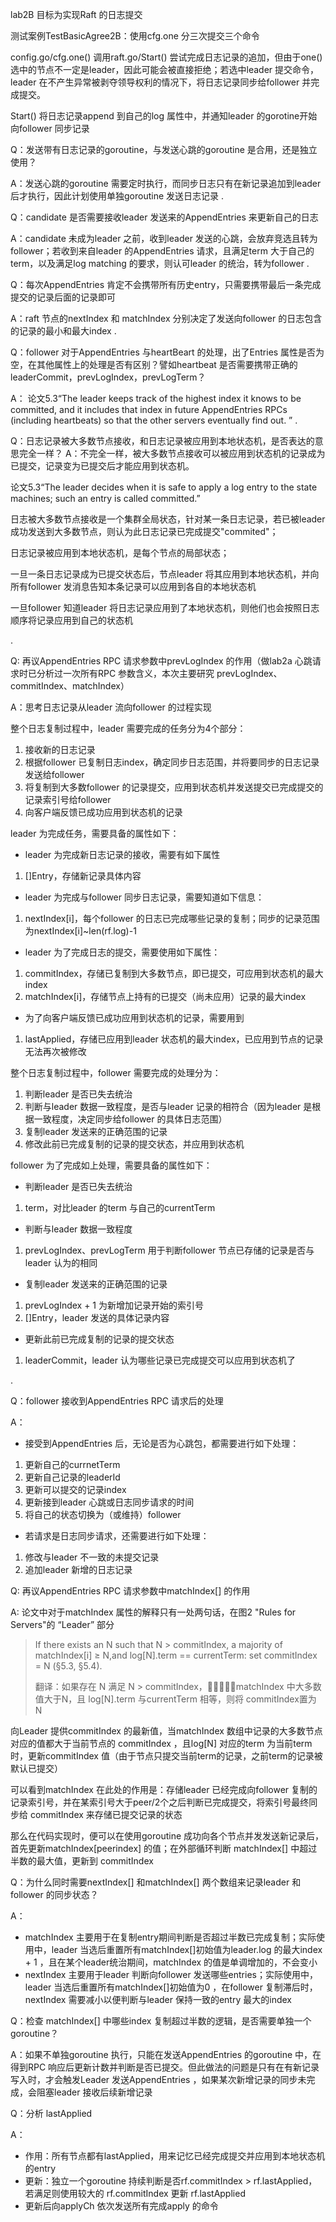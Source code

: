 lab2B 目标为实现Raft 的日志提交

测试案例TestBasicAgree2B：使用cfg.one 分三次提交三个命令

config.go/cfg.one() 调用raft.go/Start() 尝试完成日志记录的追加，但由于one()选中的节点不一定是leader，因此可能会被直接拒绝；若选中leader 提交命令，leader 在不产生异常被剥夺领导权利的情况下，将日志记录同步给follower 并完成提交。

Start() 将日志记录append 到自己的log 属性中，并通知leader 的gorotine开始向follower 同步记录

Q：发送带有日志记录的goroutine，与发送心跳的goroutine 是合用，还是独立使用？

A：发送心跳的goroutine 需要定时执行，而同步日志只有在新记录追加到leader 后才执行，因此计划使用单独goroutine 发送日志记录
.

Q：candidate 是否需要接收leader 发送来的AppendEntries 来更新自己的日志

A：candidate 未成为leader 之前，收到leader 发送的心跳，会放弃竞选且转为follower；若收到来自leader 的AppendEntries 请求，且满足term 大于自己的term，以及满足log matching 的要求，则认可leader 的统治，转为follower
.

Q：每次AppendEntries 肯定不会携带所有历史entry，只需要携带最后一条完成提交的记录后面的记录即可

A：raft 节点的nextIndex 和 matchIndex 分别决定了发送向follower 的日志包含的记录的最小和最大index
.

Q：follower 对于AppendEntries 与heartBeart 的处理，出了Entries 属性是否为空，在其他属性上的处理是否有区别？譬如heartbeat 是否需要携带正确的 leaderCommit，prevLogIndex，prevLogTerm？

A：
论文5.3“The leader keeps track of the highest index it knows to be committed, and it includes that index in future AppendEntries RPCs (including heartbeats) so that the other servers eventually find out. ”
.

Q：日志记录被大多数节点接收，和日志记录被应用到本地状态机，是否表达的意思完全一样？
A：不完全一样，被大多数节点接收可以被应用到状态机的记录成为已提交，记录变为已提交后才能应用到状态机。

论文5.3“The leader decides when it is safe to apply a log entry to the state machines; such an entry is called committed.”

日志被大多数节点接收是一个集群全局状态，针对某一条日志记录，若已被leader 成功发送到大多数节点，则认为此日志记录已完成提交"commited"；

日志记录被应用到本地状态机，是每个节点的局部状态；

一旦一条日志记录成为已提交状态后，节点leader 将其应用到本地状态机，并向所有follower 发消息告知本条记录可以应用到各自的本地状态机

一旦follower 知道leader 将日志记录应用到了本地状态机，则他们也会按照日志顺序将记录应用到自己的状态机

.

Q: 再议AppendEntries RPC 请求参数中prevLogIndex 的作用（做lab2a 心跳请求时已分析过一次所有RPC 参数含义，本次主要研究 prevLogIndex、commitIndex、matchIndex）

A：思考日志记录从leader 流向follower 的过程实现

整个日志复制过程中，leader 需要完成的任务分为4个部分：
1. 接收新的日志记录
2. 根据follower 已复制日志index，确定同步日志范围，并将要同步的日志记录发送给follower
3. 将复制到大多数follower 的记录提交，应用到状态机并发送提交已完成提交的记录索引号给follower
4. 向客户端反馈已成功应用到状态机的记录

leader 为完成任务，需要具备的属性如下：
- leader 为完成新日志记录的接收，需要有如下属性
1. []Entry，存储新记录具体内容

- leader 为完成与follower 同步日志记录，需要知道如下信息：
1. nextIndex[i]，每个follower 的日志已完成哪些记录的复制；同步的记录范围为nextIndex[i]~len(rf.log)-1

- leader 为了完成日志的提交，需要使用如下属性：
1. commitIndex，存储已复制到大多数节点，即已提交，可应用到状态机的最大index
2. matchIndex[i]，存储节点上持有的已提交（尚未应用）记录的最大index

- 为了向客户端反馈已成功应用到状态机的记录，需要用到
1. lastApplied，存储已应用到leader 状态机的最大index，已应用到节点的记录无法再次被修改


整个日志复制过程中，follower 需要完成的处理分为：
1. 判断leader 是否已失去统治
2. 判断与leader 数据一致程度，是否与leader 记录的相符合（因为leader 是根据一致程度，决定同步给follower 的具体日志范围）
3. 复制leader 发送来的正确范围的记录
4. 修改此前已完成复制的记录的提交状态，并应用到状态机

follower 为了完成如上处理，需要具备的属性如下：
- 判断leader 是否已失去统治
1. term，对比leader 的term 与自己的currentTerm

- 判断与leader 数据一致程度
1. prevLogIndex、prevLogTerm 用于判断follower 节点已存储的记录是否与leader 认为的相同

- 复制leader 发送来的正确范围的记录
1. prevLogIndex + 1 为新增加记录开始的索引号
2. []Entry，leader 发送的具体记录内容

- 更新此前已完成复制的记录的提交状态
1. leaderCommit，leader 认为哪些记录已完成提交可以应用到状态机了

.

Q：follower 接收到AppendEntries RPC 请求后的处理

A：
- 接受到AppendEntries 后，无论是否为心跳包，都需要进行如下处理：
1. 更新自己的currnetTerm
2. 更新自己记录的leaderId
3. 更新可以提交的记录index
4. 更新接到leader 心跳或日志同步请求的时间
5. 将自己的状态切换为（或维持）follower
- 若请求是日志同步请求，还需要进行如下处理：
1. 修改与leader 不一致的未提交记录
2. 追加leader 新增的日志记录

Q: 再议AppendEntries RPC 请求参数中matchIndex[] 的作用

A: 论文中对于matchIndex 属性的解释只有一处两句话，在图2 "Rules for Servers"的 “Leader” 部分

> If there exists an N such that N > commitIndex, a majority of matchIndex[i] ≥ N,and log[N].term == currentTerm: set commitIndex = N (§5.3, §5.4).
> 
> 翻译：如果存在 N 满足 N > commitIndex，matchIndex 中大多数值大于N，且 log[N].term 与currentTerm 相等，则将 commitIndex置为 N

向Leader 提供commitIndex 的最新值，当matchIndex 数组中记录的大多数节点对应的值都大于当前节点的 commitIndex ，且log[N] 对应的term 为当前term 时，更新commitIndex 值（由于节点只提交当前term的记录，之前term的记录被默认已提交）

可以看到matchIndex 在此处的作用是：存储leader 已经完成向follower 复制的记录索引号，并在某索引号大于peer/2个之后判断已完成提交，将索引号最终同步给 commitIndex 来存储已提交记录的状态

那么在代码实现时，便可以在使用goroutine 成功向各个节点并发发送新记录后，首先更新matchIndex[peerindex] 的值；在外部循环判断 matchIndex[] 中超过半数的最大值，更新到 commitIndex

Q：为什么同时需要nextIndex[] 和matchIndex[] 两个数组来记录leader 和follower 的同步状态？

A：
- matchIndex 主要用于在复制entry期间判断是否超过半数已完成复制；实际使用中，leader 当选后重置所有matchIndex[]初始值为leader.log 的最大index + 1 ，且在某个leader统治期间，matchIndex 的值是单调增加的，不会变小
- nextIndex 主要用于leader 判断向follower 发送哪些entries；实际使用中，leader 当选后重置所有matchIndex[]初始值为0 ，在follower 复制滞后时，nextIndex 需要减小以便判断与leader 保持一致的entry 最大的index


Q：检查 matchIndex[] 中哪些index 复制超过半数的逻辑，是否需要单独一个goroutine？

A：如果不单独goroutine 执行，只能在发送AppendEntries 的goroutine 中，在得到RPC 响应后更新计数并判断是否已提交。但此做法的问题是只有在有新记录写入时，才会触发Leader 发送AppendEntries ，如果某次新增记录的同步未完成，会阻塞leader 接收后续新增记录

Q：分析 lastApplied

A：
- 作用：所有节点都有lastApplied，用来记忆已经完成提交并应用到本地状态机的entry
- 更新：独立一个goroutine 持续判断是否rf.commitIndex > rf.lastApplied，若满足则使用较大的 rf.commitIndex 更新 rf.lastApplied
- 更新后向applyCh 依次发送所有完成apply 的命令


